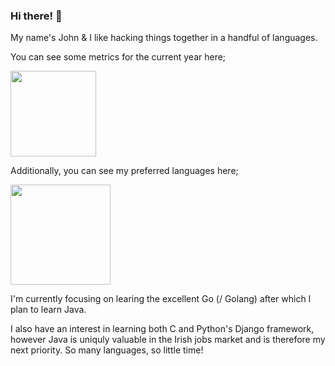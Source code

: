 ### Hi there! 👋

My name's John & I like hacking things together in a handful of languages.

You can see some metrics for the current year here;

<a href="https://github.com/mrsarno">
  <img height="137px" src="https://github-readme-stats.vercel.app/api?username=mrsarno&count_private=true&hide_border=true&hide_title=true&theme=dracula" />
</a>

Additionally, you can see my preferred languages here;

<a href="https://github.com/mrsarno">
  <img height="160px" src="https://github-readme-stats.vercel.app/api/top-langs/?username=mrsarno&hide=html,java&hide_title=true&hide_border=true&layout=compact&langs_count=6&theme=dracula" />
</a>

I'm currently focusing on learing the excellent Go (/ Golang) after which I plan to learn Java.

I also have an interest in learning both C and Python's Django framework, however Java is uniquly valuable in the Irish jobs market and is therefore my next priority. So many languages, so little time!
